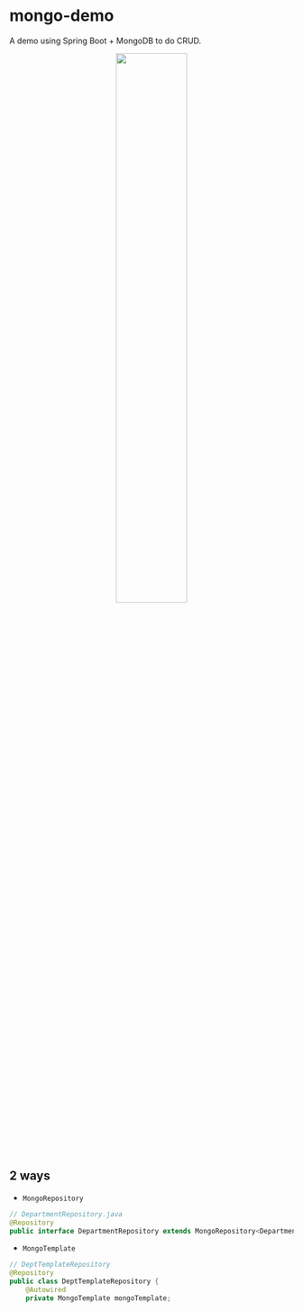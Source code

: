 # mongo-demo
A demo using Spring Boot + MongoDB to do CRUD.

<div align="center"><img src="https://upload.wikimedia.org/wikipedia/commons/thumb/0/00/Mongodb.png/1200px-Mongodb.png" width="50%"></img></div>

## 2 ways

- `MongoRepository`

```java
// DepartmentRepository.java
@Repository
public interface DepartmentRepository extends MongoRepository<Department, String>
```

- `MongoTemplate`

```java
// DeptTemplateRepository
@Repository
public class DeptTemplateRepository {
    @Autowired
    private MongoTemplate mongoTemplate;
```









